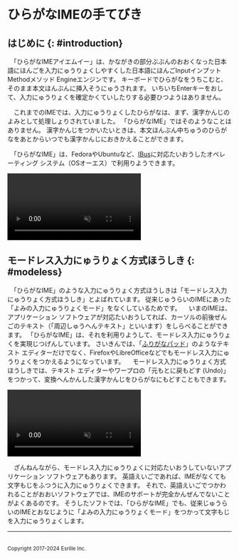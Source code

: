 # ひらがなIMEの￹手￺て￻びき

## はじめに {: #introduction}

　「ひらがな￹IME￺アイエムイー￻」は、かながきの￹部分￺ぶぶん￻のおおくなった￹日本語￺にほんご￻を￹入力￺にゅうりょく￻しやすくした￹日本語￺にほんご￻￹Input￺インプット￻ ￹Method￺メソッド￻ ￹Engine￺エンジン￻です。
キーボードでひらがなをうちこむと、そのまま￹本文￺ほんぶん￻に￹挿入￺そうにゅう￻されます。
いちいち<span class='key'>Enter</span>キーをおして、￹入力￺にゅうりょく￻を￹確定￺かくてい￻したりする￹必要￺ひつよう￻はありません。

　これまでのIMEでは、￹入力￺にゅうりょく￻したひらがなは、まず、￹漢字￺かんじ￻のよみとして￹処理￺しょり￻されていました。
「ひらがなIME」ではそのようなことはありません。
￹漢字￺かんじ￻をつかいたいときは、￹本文￺ほんぶん￻￹中￺ちゅう￻のひらがなをあとからいつでも￹漢字￺かんじ￻におきかえることができます。

　「ひらがなIME」は、FedoraやUbuntuなど、[IBus](https://github.com/ibus/ibus/wiki)に￹対応￺たいおう￻したオペレーティング システム（￹OS￺オーエス￻）で￹利用￺りよう￻できます。

<video controls autoplay muted playsinline>
<source src='screenshot.webm' type='video/webm'>
スクリーンショット
</video>

## モードレス￹入力￺にゅうりょく￻￹方式￺ほうしき￻ {: #modeless}

　「ひらがなIME」のような￹入力￺にゅうりょく￻￹方式￺ほうしき￻は「モードレス￹入力￺にゅうりょく￻￹方式￺ほうしき￻」とよばれています。
￹従来￺じゅうらい￻のIMEにあった「よみの￹入力￺にゅうりょく￻モード」をなくしているためです。
　いまのIMEは、アプリケーション ソフトウェアが￹対応￺たいおう￻してれば、カーソルの￹前後￺ぜんご￻のテキスト（「￹周辺￺しゅうへん￻テキスト」といいます）をしらべることができます。
「ひらがなIME」は、それを￹利用￺りよう￻して、モードレス￹入力￺にゅうりょく￻を￹実現￺じつげん￻しています。
さいきんでは、「[ふりがなパッド](https://github.com/esrille/furiganapad)」のようなテキスト エディターだけでなく、FirefoxやLibreOfficeなどでもモードレス￹入力￺にゅうりょく￻をつかえるようになっています。
　モードレス￹入力￺にゅうりょく￻￹方式￺ほうしき￻では、テキスト エディターやワープロの「￹元￺もと￻に￹戻￺もど￻す (Undo)」をつかって、￹変換￺へんかん￻した￹漢字￺かんじ￻をひらがなにもどすこともできます。

<video controls autoplay muted playsinline>
<source src='undo.webm' type='video/webm'>
変換を元に戻す
</video>

　ざんねんながら、モードレス￹入力￺にゅうりょく￻に￹対応￺たいおう￻していないアプリケーション ソフトウェアもあります。
￹英語￺えいご￻であれば、IMEがなくても￹文字￺もじ￻をふつうに￹入力￺にゅうりょく￻できます。
それで、￹英語￺えいご￻でつかわれることがおおいソフトウェアでは、IMEのサポートが￹完全￺かんぜん￻でないことがよくあるのです。
そうしたソフトでは、「ひらがなIME」でも、￹従来￺じゅうらい￻のIMEとおなじように「よみの￹入力￺にゅうりょく￻モード」をつかって￹文字￺もじ￻を￹入力￺にゅうりょく￻します。

<hr>
<br><small>Copyright 2017-2024 Esrille Inc.</small>
